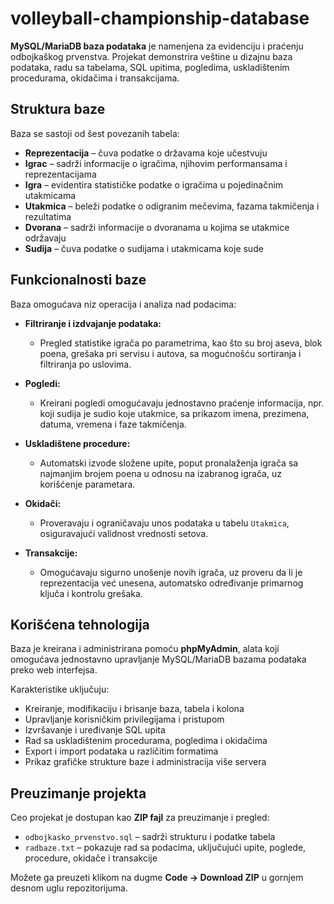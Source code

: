 # volleyball-championship-database

**MySQL/MariaDB baza podataka** je namenjena za evidenciju i praćenju odbojkaškog prvenstva. Projekat demonstrira veštine u dizajnu baza podataka, radu sa tabelama, SQL upitima, pogledima, uskladištenim procedurama, okidačima i transakcijama.

## Struktura baze

Baza se sastoji od šest povezanih tabela:  
- **Reprezentacija** – čuva podatke o državama koje učestvuju  
- **Igrac** – sadrži informacije o igračima, njihovim performansama i reprezentacijama  
- **Igra** – evidentira statističke podatke o igračima u pojedinačnim utakmicama  
- **Utakmica** – beleži podatke o odigranim mečevima, fazama takmičenja i rezultatima  
- **Dvorana** – sadrži informacije o dvoranama u kojima se utakmice održavaju  
- **Sudija** – čuva podatke o sudijama i utakmicama koje sude  

## Funkcionalnosti baze

Baza omogućava niz operacija i analiza nad podacima:  

- **Filtriranje i izdvajanje podataka:**  
  - Pregled statistike igrača po parametrima, kao što su broj aseva, blok poena, grešaka pri servisu i autova, sa mogućnošću sortiranja i filtriranja po uslovima.  

- **Pogledi:**  
  - Kreirani pogledi omogućavaju jednostavno praćenje informacija, npr. koji sudija je sudio koje utakmice, sa prikazom imena, prezimena, datuma, vremena i faze takmičenja.  

- **Uskladištene procedure:**  
  - Automatski izvode složene upite, poput pronalaženja igrača sa najmanjim brojem poena u odnosu na izabranog igrača, uz korišćenje parametara.  

- **Okidači:**  
  - Proveravaju i ograničavaju unos podataka u tabelu `Utakmica`, osiguravajući validnost vrednosti setova.  

- **Transakcije:**  
  - Omogućavaju sigurno unošenje novih igrača, uz proveru da li je reprezentacija već unesena, automatsko određivanje primarnog ključa i kontrolu grešaka.  

## Korišćena tehnologija

Baza je kreirana i administrirana pomoću **phpMyAdmin**, alata koji omogućava jednostavno upravljanje MySQL/MariaDB bazama podataka preko web interfejsa.  

Karakteristike uključuju:  

- Kreiranje, modifikaciju i brisanje baza, tabela i kolona  
- Upravljanje korisničkim privilegijama i pristupom  
- Izvršavanje i uređivanje SQL upita  
- Rad sa uskladištenim procedurama, pogledima i okidačima  
- Export i import podataka u različitim formatima  
- Prikaz grafičke strukture baze i administracija više servera  

## Preuzimanje projekta

Ceо projekat je dostupan kao **ZIP fajl** za preuzimanje i pregled:
- `odbojkasko_prvenstvo.sql` – sadrži strukturu i podatke tabela  
- `radbaze.txt` – pokazuje rad sa podacima, uključujući upite, poglede, procedure, okidače i transakcije

Možete ga preuzeti klikom na dugme **Code → Download ZIP** u gornjem desnom uglu repozitorijuma.  

